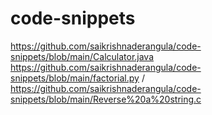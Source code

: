 
# code-snippets
https://github.com/saikrishnaderangula/code-snippets/blob/main/Calculator.java
https://github.com/saikrishnaderangula/code-snippets/blob/main/factorial.py /
https://github.com/saikrishnaderangula/code-snippets/blob/main/Reverse%20a%20string.c
